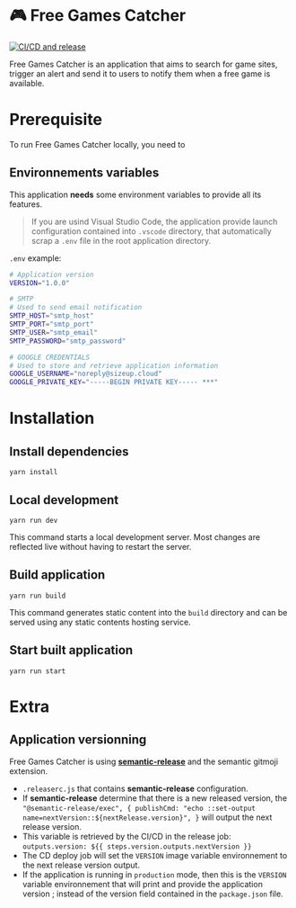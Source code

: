 # 🎮 Free Games Catcher

[![CI/CD and release](https://github.com/size-up/freegamescatcher/actions/workflows/onPushMainPrMain.yaml/badge.svg)](https://github.com/size-up/freegamescatcher/actions/workflows/onPushMainPrMain.yaml)

Free Games Catcher is an application that aims to search for game sites, trigger an alert and send it to users to notify them when a free game is available.

# Prerequisite

To run Free Games Catcher locally, you need to

## Environnements variables

This application **needs** some environment variables to provide all its features.

> If you are usind Visual Studio Code, the application provide launch configuration contained into `.vscode` directory, that automatically scrap a `.env` file in the root application directory.

`.env` example:

```sh
# Application version
VERSION="1.0.0"

# SMTP
# Used to send email notification
SMTP_HOST="smtp_host"
SMTP_PORT="smtp_port"
SMTP_USER="smtp_email"
SMTP_PASSWORD="smtp_password"

# GOOGLE CREDENTIALS
# Used to store and retrieve application information
GOOGLE_USERNAME="noreply@sizeup.cloud"
GOOGLE_PRIVATE_KEY="-----BEGIN PRIVATE KEY----- ***"
```

# Installation

## Install dependencies

```
yarn install
```

## Local development

```
yarn run dev
```

This command starts a local development server. Most changes are reflected live without having to restart the server.

## Build application

```
yarn run build
```

This command generates static content into the `build` directory and can be served using any static contents hosting service.

## Start built application

```
yarn run start
```

# Extra

## Application versionning

Free Games Catcher is using [**semantic-release**](https://semantic-release.gitbook.io/) and the semantic gitmoji extension.

- `.releaserc.js` that contains **semantic-release** configuration.
- If **semantic-release** determine that there is a new released version, the `"@semantic-release/exec", { publishCmd: "echo ::set-output name=nextVersion::${nextRelease.version}", }` will output the next release version.
- This variable is retrieved by the CI/CD in the release job: `outputs.version: ${{ steps.version.outputs.nextVersion }}`
- The CD deploy job will set the `VERSION` image variable environnement to the next release version output.
- If the application is running in `production` mode, then this is the `VERSION` variable environnement that will print and provide the application version ; instead of the version field contained in the `package.json` file.
